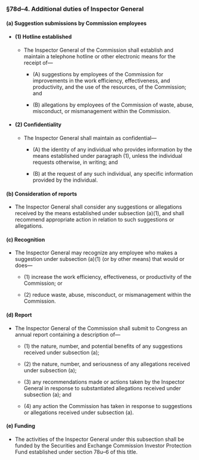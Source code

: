 ### §78d–4. Additional duties of Inspector General
#### (a) Suggestion submissions by Commission employees
* #### (1) Hotline established
  * The Inspector General of the Commission shall establish and maintain a telephone hotline or other electronic means for the receipt of—

    * (A) suggestions by employees of the Commission for improvements in the work efficiency, effectiveness, and productivity, and the use of the resources, of the Commission; and

    * (B) allegations by employees of the Commission of waste, abuse, misconduct, or mismanagement within the Commission.

* #### (2) Confidentiality
  * The Inspector General shall maintain as confidential—

    * (A) the identity of any individual who provides information by the means established under paragraph (1), unless the individual requests otherwise, in writing; and

    * (B) at the request of any such individual, any specific information provided by the individual.

#### (b) Consideration of reports
* The Inspector General shall consider any suggestions or allegations received by the means established under subsection (a)(1), and shall recommend appropriate action in relation to such suggestions or allegations.

#### (c) Recognition
* The Inspector General may recognize any employee who makes a suggestion under subsection (a)(1) (or by other means) that would or does—

  * (1) increase the work efficiency, effectiveness, or productivity of the Commission; or

  * (2) reduce waste, abuse, misconduct, or mismanagement within the Commission.

#### (d) Report
* The Inspector General of the Commission shall submit to Congress an annual report containing a description of—

  * (1) the nature, number, and potential benefits of any suggestions received under subsection (a);

  * (2) the nature, number, and seriousness of any allegations received under subsection (a);

  * (3) any recommendations made or actions taken by the Inspector General in response to substantiated allegations received under subsection (a); and

  * (4) any action the Commission has taken in response to suggestions or allegations received under subsection (a).

#### (e) Funding
* The activities of the Inspector General under this subsection shall be funded by the Securities and Exchange Commission Investor Protection Fund established under section 78u–6 of this title.